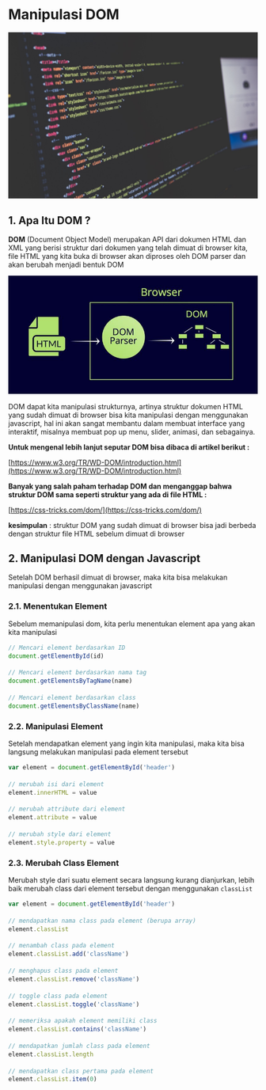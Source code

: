 # Manipulasi DOM

![code](../../../.gitbook/assets/code.jpeg)

## 1. Apa Itu DOM ?

**DOM** (Document Object Model) merupakan API dari dokumen HTML dan XML yang berisi struktur dari dokumen yang telah dimuat di browser kita, file HTML yang kita buka di browser akan diproses oleh DOM parser dan akan berubah menjadi bentuk DOM

![dom-parser](../../../.gitbook/assets/dom-parser.jpg)

DOM dapat kita manipulasi strukturnya, artinya struktur dokumen HTML yang sudah dimuat di browser bisa kita manipulasi dengan menggunakan javascript, hal ini akan sangat membantu dalam membuat interface yang interaktif, misalnya membuat pop up menu, slider, animasi, dan sebagainya.

**Untuk mengenal lebih lanjut seputar DOM bisa dibaca di artikel berikut :**

[https://www.w3.org/TR/WD-DOM/introduction.html](https://www.w3.org/TR/WD-DOM/introduction.html)

**Banyak yang salah paham terhadap DOM dan menganggap bahwa struktur DOM sama seperti struktur yang ada di file HTML :**

[https://css-tricks.com/dom/](https://css-tricks.com/dom/)

**kesimpulan** : struktur DOM yang sudah dimuat di browser bisa jadi berbeda dengan struktur file HTML sebelum dimuat di browser

## 2. Manipulasi DOM dengan Javascript

Setelah DOM berhasil dimuat di browser, maka kita bisa melakukan manipulasi dengan menggunakan javascript

### 2.1. Menentukan Element

Sebelum memanipulasi dom, kita perlu menentukan element apa yang akan kita manipulasi

```javascript
// Mencari element berdasarkan ID
document.getElementById(id)

// Mencari element berdasarkan nama tag
document.getElementsByTagName(name)

// Mencari element berdasarkan class
document.getElementsByClassName(name)
```

### 2.2. Manipulasi Element

Setelah mendapatkan element yang ingin kita manipulasi, maka kita bisa langsung melakukan manipulasi pada element tersebut

```javascript
var element = document.getElementById('header')

// merubah isi dari element
element.innerHTML = value

// merubah attribute dari element
element.attribute = value

// merubah style dari element
element.style.property = value
```

### 2.3. Merubah Class Element

Merubah style dari suatu element secara langsung kurang dianjurkan, lebih baik merubah class dari element tersebut dengan menggunakan `classList`

```javascript
var element = document.getElementById('header')

// mendapatkan nama class pada element (berupa array)
element.classList

// menambah class pada element
element.classList.add('className')

// menghapus class pada element
element.classList.remove('className')

// toggle class pada element
element.classList.toggle('className')

// memeriksa apakah element memiliki class
element.classList.contains('className')

// mendapatkan jumlah class pada element
element.classList.length

// mendapatkan class pertama pada element
element.classList.item(0)
```
